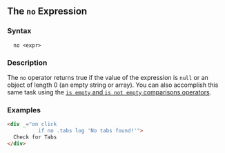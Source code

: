 
## The `no` Expression

### Syntax

```ebnf
  no <expr>
```

### Description

The `no` operator returns true if the value of the expression is `null` or an
object of length 0 (an empty string or array).  You can also accomplish this
same task using the [`is empty` and `is not empty` comparisons operators](/expressions/comparison-operator).

### Examples

```html
<div _="on click 
          if no .tabs log 'No tabs found!'">
  Check for Tabs
</div>
```
